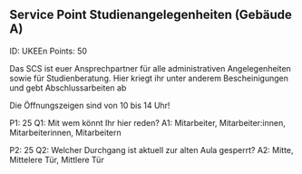 ## Service Point Studienangelegenheiten (Gebäude A)
ID: UKEEn
Points: 50

Das SCS ist euer Ansprechpartner für alle administrativen Angelegenheiten sowie für Studienberatung. Hier kriegt ihr unter anderem Bescheinigungen und gebt Abschlussarbeiten ab

Die Öffnungszeigen sind von 10 bis 14 Uhr!

P1: 25
Q1: Mit wem könnt Ihr hier reden?
A1: Mitarbeiter, Mitarbeiter:innen, Mitarbeiterinnen, Mitarbeitern

P2: 25
Q2: Welcher Durchgang ist aktuell zur alten Aula gesperrt?
A2: Mitte, Mittelere Tür, Mittlere Tür
